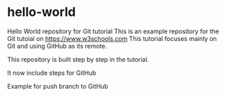 # hello-world
Hello World repository for Git tutorial
This is an example repository for the Git tutoial on https://www.w3schools.com
This tutorial focuses mainly on Git and using GitHub as its remote.


This repository is built step by step in the tutorial.

It now include steps for GitHub

Example for push branch to GitHub 